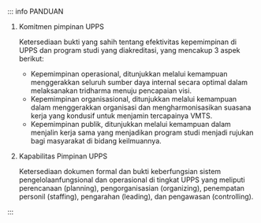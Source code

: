 ::: info PANDUAN

1.  Komitmen pimpinan UPPS

    Ketersediaan bukti yang sahih tentang efektivitas kepemimpinan di UPPS dan program studi yang diakreditasi, yang mencakup 3 aspek berikut:

    - Kepemimpinan operasional, ditunjukkan melalui kemampuan menggerakkan seluruh sumber daya internal secara optimal dalam melaksanakan tridharma menuju pencapaian visi.
    - Kepemimpinan organisasional, ditunjukkan melalui kemampuan dalam menggerakkan organisasi dan mengharmonisasikan suasana kerja yang kondusif untuk menjamin tercapainya VMTS.
    - Kepemimpinan publik, ditunjukkan melalui kemampuan dalam menjalin kerja sama yang menjadikan program studi menjadi rujukan bagi masyarakat di bidang keilmuannya.

1.  Kapabilitas Pimpinan UPPS

    Ketersediaan dokumen formal dan bukti keberfungsian sistem pengelolaanfungsional dan operasional di tingkat UPPS yang meliputi perencanaan (planning), pengorganisasian (organizing), penempatan personil (staffing), pengarahan (leading), dan pengawasan (controlling).

:::
